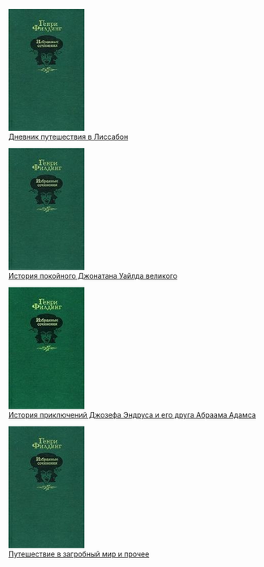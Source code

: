 ![](Дневник%20путешествия%20в%20Лиссабон.jpg)  
[Дневник путешествия в Лиссабон](Дневник%20путешествия%20в%20Лиссабон.md)

![](История%20покойного%20Джонатана%20Уайлда%20великого.jpg)  
[История покойного Джонатана Уайлда великого](История%20покойного%20Джонатана%20Уайлда%20великого.md)

![](История%20приключений%20Джозефа%20Эндруса%20и%20его%20друга%20Абраама%20Адамса.jpg)  
[История приключений Джозефа Эндруса и его друга Абраама Адамса](История%20приключений%20Джозефа%20Эндруса%20и%20его%20друга%20Абраама%20Адамса.md)

![](Путешествие%20в%20загробный%20мир%20и%20прочее.jpg)  
[Путешествие в загробный мир и прочее](Путешествие%20в%20загробный%20мир%20и%20прочее.md)
